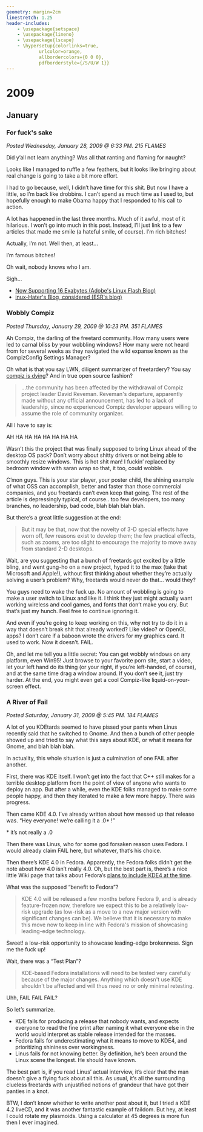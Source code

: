 ```yaml
---
geometry: margin=2cm
linestretch: 1.25
header-includes:
    - \usepackage{setspace}
    - \usepackage{lineno}
    - \usepackage{lscape}
    - \hypersetup{colorlinks=true,
            urlcolor=orange,
            allbordercolors={0 0 0},
            pdfborderstyle={/S/U/W 1}}
---
```

# 2009
## January
### For fuck's sake

[//p107]: # (https://web.archive.org/web/20171013123338/http://linuxhaters.blogspot.com/2009/01/for-fucks-sake.html)

*Posted Wednesday, January 28, 2009 @ 6:33 PM. 215 FLAMES*

Did y’all not learn anything? Was all that ranting and flaming for naught?

Looks like I managed to ruffle a few feathers, but it looks like bringing about
real change is going to take a bit more effort.

I had to go because, well, I didn’t have time for this shit. But now I have a
little, so I’m back like drobbins. I can’t spend as much time as I used to, but
hopefully enough to make Obama happy that I responded to his call to action.

A lot has happened in the last three months. Much of it awful, most of it
hilarious. I won’t go into much in this post. Instead, I’ll just link to a few
articles that made me smile (a hateful smile, of course). I’m rich bitches!

Actually, I’m not. Well then, at least…

I’m famous bitches!

Oh wait, nobody knows who I am.

Sigh...

* [Now Supporting 16 Exabytes (Adobe's Linux Flash Blog)][240]
* [inux-Hater's Blog, considered (ESR's blog)][241]

[240]: http://blogs.adobe.com/penguin.swf/2008/11/now_supporting_16_exabytes.html
[241]: http://esr.ibiblio.org/?p=628

### Wobbly Compiz

[//p108]: # (https://web.archive.org/web/20171014143237/http://linuxhaters.blogspot.com/2009/01/wobbly-compiz.html)

*Posted Thursday, January 29, 2009 @ 10:23 PM. 351 FLAMES*

Ah Compiz, the darling of the freetard community. How many users were led to
carnal bliss by your wobbling windows? How many were not heard from for several
weeks as they navigated the wild expanse known as the CompizConfig Settings
Manager?

Oh what is that you say LWN, diligent summarizer of freetardery? You say [compiz
is dying][242]? And in true open source fashion?

[242]: http://lwn.net/Articles/313710/

> ...the community has been affected by the withdrawal of Compiz project leader
> David Reveman. Reveman's departure, apparently made without any official
> announcement, has led to a lack of leadership, since no experienced Compiz
> developer appears willing to assume the role of community organizer.

All I have to say is:

AH HA HA HA HA HA HA HA

Wasn’t this the project that was finally supposed to bring Linux ahead of the
desktop OS pack? Don’t worry about shitty drivers or not being able to smoothly
resize windows. This is hot shit man! I fuckin’ replaced by bedroom window with
saran wrap so that, it too, could wobble.

C’mon guys. This is your star player, your poster child, the shining example of
what OSS can accomplish, better and faster than those commercial companies, and
you freetards can’t even keep that going. The rest of the article is
depressingly typical, of course.. too few developers, too many branches, no
leadership, bad code, blah blah blah blah.

But there’s a great little suggestion at the end:

> But it may be that, now that the novelty of 3-D special effects have worn off,
> few reasons exist to develop them; the few practical effects, such as zooms,
> are too slight to encourage the majority to move away from standard 2-D
> desktops.

Wait, are you suggesting that a bunch of freetards got excited by a little
bling, and went gung-ho on a new project, hyped it to the max (take that
Microsoft and Apple!), without first thinking about whether they’re actually
solving a user’s problem? Why, freetards would never do that… would they?

You guys need to wake the fuck up. No amount of wobbling is going to make a user
switch to Linux and like it. I think they just might actually want working
wireless and cool games, and fonts that don’t make you cry. But that’s just my
hunch. Feel free to continue ignoring it.

And even if you’re going to keep working on this, why not try to do it in a way
that doesn’t break shit that already worked? Like video? or OpenGL apps? I don’t
care if a baboon wrote the drivers for my graphics card. It used to work. Now it
doesn’t. FAIL.

Oh, and let me tell you a little secret: You can get wobbly windows on any
platform, even Win95! Just browse to your favorite porn site, start a video, let
your left hand do its thing (or your right, if you’re left-handed, of course),
and at the same time drag a window around. If you don’t see it, just try harder.
At the end, you might even get a cool Compiz-like liquid-on-your-screen effect.

### A River of Fail

[//p109]: # (https://web.archive.org/web/20171013133137/http://linuxhaters.blogspot.com/2009/01/river-of-fail.html)

*Posted Saturday, January 31, 2009 @ 5:45 PM. 184 FLAMES*

A lot of you KDEtards seemed to have pissed your pants when Linus recently said
that he switched to Gnome.  And then a bunch of other people showed up and tried
to say what this says about KDE, or what it means for Gnome, and blah blah blah.

In actuality, this whole situation is just a culmination of one FAIL after
another.

First, there was KDE itself. I won’t get into the fact that C++ still makes for
a terrible desktop platform from the point of view of anyone who wants to deploy
an app. But after a while, even the KDE folks managed to make some people happy,
and then they iterated to make a few more happy. There was progress.

Then came KDE 4.0. I’ve already written about how messed up that release was.
“Hey everyone! we’re calling it a .0\* !”

\* it’s not really a .0

Then there was Linus, who for some god forsaken reason uses Fedora. I would
already claim FAIL here, but whatever, that’s his choice.

Then there’s KDE 4.0 in Fedora. Apparently, the Fedora folks didn’t get the note
about how 4.0 isn’t really 4.0. Oh, but the best part is, there’s a nice little
Wiki page that talks about Fedora’s [plans to include KDE4 at the time][243].

[243]: http://fedoraproject.org/wiki/Releases/FeatureKDE4

What was the supposed “benefit to Fedora”?

> KDE 4.0 will be released a few months before Fedora 9, and is already
> feature-frozen now, therefore we expect this to be a relatively low-risk
> upgrade (as low-risk as a move to a new major version with significant changes
> can be). We believe that it is necessary to make this move now to keep in line
> with Fedora's mission of showcasing leading-edge technology.

Sweet! a low-risk opportunity to showcase leading-edge brokenness. Sign me the
fuck up!

Wait, there was a “Test Plan”?

> KDE-based Fedora installations will need to be tested very carefully because
> of the major changes. Anything which doesn't use KDE shouldn't be affected and
> will thus need no or only minimal retesting.

Uhh, FAIL FAIL FAIL?

So let’s summarize.

* KDE fails for producing a release that nobody wants, and expects everyone to
  read the fine print after naming it what everyone else in the world would
  interpret as stable release intended for the masses.
* Fedora fails for underestimating what it means to move to KDE4, and
  prioritizing shininess over workingness.
* Linus fails for not knowing better. By definition, he’s been around the Linux
  scene the longest. He should have known.

The best part is, if you read Linus’ actual interview, it’s clear that the man
doesn’t give a flying fuck about all this. As usual, it’s all the surrounding
clueless freetards with unjustified notions of grandeur that have got their
panties in a knot.

BTW, I don’t know whether to write another post about it, but I tried a KDE 4.2
liveCD, and it was another fantastic example of faildom. But hey, at least I
could rotate my plasmoids. Using a calculator at 45 degrees is more fun then I
ever imagined.
